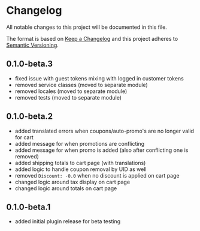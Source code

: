 # Changelog

All notable changes to this project will be documented in this file.

The format is based on [Keep a Changelog](http://keepachangelog.com/) and this project adheres to [Semantic Versioning](http://semver.org/).

## 0.1.0-beta.3

- fixed issue with guest tokens mixing with logged in customer tokens
- removed service classes (moved to separate module)
- removed locales (moved to separate module)
- removed tests (moved to separate module)

## 0.1.0-beta.2

- added translated errors when coupons/auto-promo's are no longer valid for cart
- added message for when promotions are conflicting
- added message for when promo is added (also after conflicting one is removed)
- added shipping totals to cart page (with translations)
- added logic to handle coupon removal by UID as well
- removed `Discount: -0.0` when no discount is applied on cart page
- changed logic around tax display on cart page
- changed logic around totals on cart page

## 0.1.0-beta.1

- added initial plugin release for beta testing
